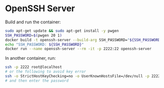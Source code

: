 # OpenSSH Server

Build and run the container:

```sh
sudo apt-get update && sudo apt-get install -y pwgen
SSH_PASSWORD=$(pwgen 20 1)
docker build -t openssh-server --build-arg SSH_PASSWORD="${SSH_PASSWORD}" .
echo "SSH_PASSWORD: ${SSH_PASSWORD}"
docker run --name openssh-server --rm -it -p 2222:22 openssh-server
```

In another container, run:

```sh
ssh -p 2222 root@localhost
# or the following to avoid key error
ssh -o StrictHostKeyChecking=no -o UserKnownHostsFile=/dev/null -p 2222 root@localhost
# and then enter the password
```
